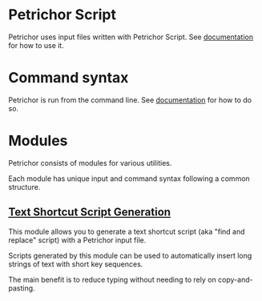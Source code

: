 # Petrichor Script

Petrichor uses input files written with Petrichor Script. See [documentation](petrichor-script.md) for how to use it.



# Command syntax

Petrichor is run from the command line. See [documentation](command-syntax.md) for how to do so.



# Modules

Petrichor consists of modules for various utilities.

Each module has unique input and command syntax following a common structure.


## [Text Shortcut Script Generation](text-shortcut-script-generation-module/overview.md)

This module allows you to generate a text shortcut script (aka "find and replace" script) with a Petrichor input file.

Scripts generated by this module can be used to automatically insert long strings of text with short key sequences.

The main benefit is to reduce typing without needing to rely on copy-and-pasting.
